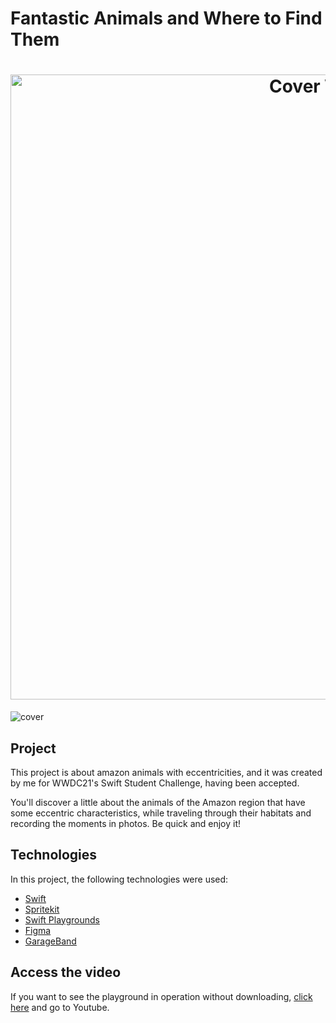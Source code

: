 # Fantastic Animals and Where to Find Them

<h1 align="center">
  <img alt="Cover WWDC" scr="./FantasticAnimalsAndWhereToFindThem/Fantastic Amazon Animals and Where to Find Them.playgroundbook/Contents/PrivateResources/cover.png" width="1000x"/>
</h1>

![cover](https://user-images.githubusercontent.com/19698553/121082593-50de9980-c7ac-11eb-8b28-7f9ef8609df6.png)

## Project

This project is about amazon animals with eccentricities, and it was created by me for WWDC21's Swift Student Challenge, having been accepted.

You'll discover a little about the animals of the Amazon region that have some eccentric characteristics, while traveling through their habitats and recording the moments in photos. Be quick and enjoy it!

## Technologies

In this project, the following technologies were used:

- [Swift](https://developer.apple.com/swift/)
- [Spritekit](https://developer.apple.com/spritekit/)
- [Swift Playgrounds](https://www.apple.com/swift/playgrounds/)
- [Figma](https://www.figma.com/files/recent?fuid=822167376206101685)
- [GarageBand](https://apps.apple.com/br/app/garageband/id408709785)

## Access the video

If you want to see the playground in operation without downloading, [click here](https://youtu.be/S5_PlNU-fOU) and go to Youtube.

